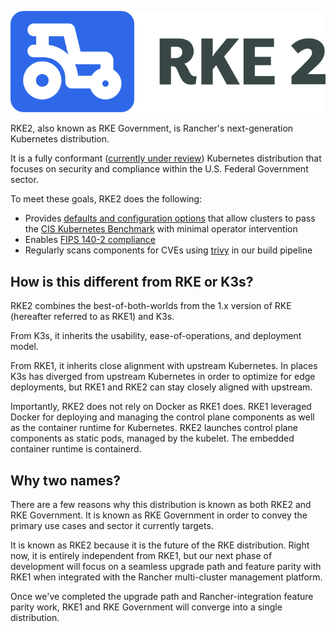 ![](./assets/logo-horizontal-rke.svg)

RKE2, also known as RKE Government, is Rancher's next-generation Kubernetes distribution.

It is a fully conformant ([currently under review](https://github.com/cncf/k8s-conformance/pull/1151)) Kubernetes distribution that focuses on security and compliance within the U.S. Federal Government sector.

To meet these goals, RKE2 does the following:

- Provides [defaults and configuration options](security/hardening_guide.md) that allow clusters to pass the [CIS Kubernetes Benchmark](security/cis_self_assessment.md) with minimal operator intervention
- Enables [FIPS 140-2 compliance](security/fips_support.md)
- Regularly scans components for CVEs using [trivy](https://github.com/aquasecurity/trivy) in our build pipeline

## How is this different from RKE or K3s?

RKE2 combines the best-of-both-worlds from the 1.x version of RKE (hereafter referred to as RKE1) and K3s.

From K3s, it inherits the usability, ease-of-operations, and deployment model.

From RKE1, it inherits close alignment with upstream Kubernetes. In places K3s has diverged from upstream Kubernetes in order to optimize for edge deployments, but RKE1 and RKE2 can stay closely aligned with upstream.

Importantly, RKE2 does not rely on Docker as RKE1 does. RKE1 leveraged Docker for deploying and managing the control plane components as well as the container runtime for Kubernetes. RKE2 launches control plane components as static pods, managed by the kubelet. The embedded container runtime is containerd.

## Why two names?
There are a few reasons why this distribution is known as both RKE2 and RKE Government.
It is known as RKE Government in order to convey the primary use cases and sector it currently targets.

It is known as RKE2 because it is the future of the RKE distribution. Right now, it is entirely independent from RKE1, but our next phase of development will focus on a seamless upgrade path and feature parity with RKE1 when integrated with the Rancher multi-cluster management platform.

Once we've completed the upgrade path and Rancher-integration feature parity work, RKE1 and RKE Government will converge into a single distribution.
